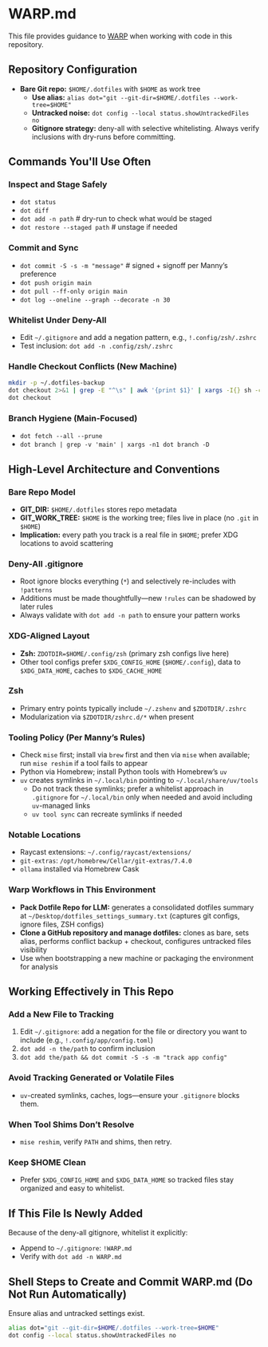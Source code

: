 # WARP.md

This file provides guidance to [WARP](https://warp.dev) when working with code in this repository.

## Repository Configuration

*   **Bare Git repo:** `$HOME/.dotfiles` with `$HOME` as work tree
    *   **Use alias:** `alias dot="git --git-dir=$HOME/.dotfiles --work-tree=$HOME"`
    *   **Untracked noise:** `dot config --local status.showUntrackedFiles no`
    *   **Gitignore strategy:** deny-all with selective whitelisting. Always verify inclusions with dry-runs before committing.

## Commands You'll Use Often

### Inspect and Stage Safely

*   `dot status`
*   `dot diff`
*   `dot add -n path` # dry-run to check what would be staged
*   `dot restore --staged path` # unstage if needed

### Commit and Sync

*   `dot commit -S -s -m "message"` # signed + signoff per Manny’s preference
*   `dot push origin main`
*   `dot pull --ff-only origin main`
*   `dot log --oneline --graph --decorate -n 30`

### Whitelist Under Deny-All

*   Edit `~/.gitignore` and add a negation pattern, e.g., `!.config/zsh/.zshrc`
*   Test inclusion: `dot add -n .config/zsh/.zshrc`

### Handle Checkout Conflicts (New Machine)

```bash
mkdir -p ~/.dotfiles-backup
dot checkout 2>&1 | grep -E "^\s" | awk '{print $1}' | xargs -I{} sh -c 'mkdir -p ~/.dotfiles-backup/$(dirname "{}"); mv "{}" ~/.dotfiles-backup/"{}"'
dot checkout
```

### Branch Hygiene (Main-Focused)

*   `dot fetch --all --prune`
*   `dot branch | grep -v 'main' | xargs -n1 dot branch -D`

## High-Level Architecture and Conventions

### Bare Repo Model

*   **GIT_DIR:** `$HOME/.dotfiles` stores repo metadata
*   **GIT_WORK_TREE:** `$HOME` is the working tree; files live in place (no `.git` in `$HOME`)
*   **Implication:** every path you track is a real file in `$HOME`; prefer XDG locations to avoid scattering

### Deny-All .gitignore

*   Root ignore blocks everything (`*`) and selectively re-includes with `!patterns`
*   Additions must be made thoughtfully—new `!rules` can be shadowed by later rules
*   Always validate with `dot add -n path` to ensure your pattern works

### XDG-Aligned Layout

*   **Zsh:** `ZDOTDIR=$HOME/.config/zsh` (primary zsh configs live here)
*   Other tool configs prefer `$XDG_CONFIG_HOME` (`$HOME/.config`), data to `$XDG_DATA_HOME`, caches to `$XDG_CACHE_HOME`

### Zsh

*   Primary entry points typically include `~/.zshenv` and `$ZDOTDIR/.zshrc`
*   Modularization via `$ZDOTDIR/zshrc.d/*` when present

### Tooling Policy (Per Manny’s Rules)

*   Check `mise` first; install via `brew` first and then via `mise` when available; run `mise reshim` if a tool fails to appear
*   Python via Homebrew; install Python tools with Homebrew’s `uv`
*   `uv` creates symlinks in `~/.local/bin` pointing to `~/.local/share/uv/tools`
    *   Do not track these symlinks; prefer a whitelist approach in `.gitignore` for `~/.local/bin` only when needed and avoid including `uv`-managed links
    *   `uv tool sync` can recreate symlinks if needed

### Notable Locations

*   Raycast extensions: `~/.config/raycast/extensions/`
*   `git-extras`: `/opt/homebrew/Cellar/git-extras/7.4.0`
*   `ollama` installed via Homebrew Cask

### Warp Workflows in This Environment

*   **Pack Dotfile Repo for LLM:** generates a consolidated dotfiles summary at `~/Desktop/dotfiles_settings_summary.txt` (captures git configs, ignore files, ZSH configs)
*   **Clone a GitHub repository and manage dotfiles:** clones as bare, sets alias, performs conflict backup + checkout, configures untracked files visibility
*   Use when bootstrapping a new machine or packaging the environment for analysis

## Working Effectively in This Repo

### Add a New File to Tracking

1.  Edit `~/.gitignore`: add a negation for the file or directory you want to include (e.g., `!.config/app/config.toml`)
2.  `dot add -n the/path` to confirm inclusion
3.  `dot add the/path && dot commit -S -s -m "track app config"`

### Avoid Tracking Generated or Volatile Files

*   `uv`-created symlinks, caches, logs—ensure your `.gitignore` blocks them.

### When Tool Shims Don’t Resolve

*   `mise reshim`, verify `PATH` and shims, then retry.

### Keep $HOME Clean

*   Prefer `$XDG_CONFIG_HOME` and `$XDG_DATA_HOME` so tracked files stay organized and easy to whitelist.

## If This File Is Newly Added

Because of the deny-all gitignore, whitelist it explicitly:

*   Append to `~/.gitignore`: `!WARP.md`
*   Verify with `dot add -n WARP.md`

## Shell Steps to Create and Commit WARP.md (Do Not Run Automatically)

Ensure alias and untracked settings exist.

```bash
alias dot="git --git-dir=$HOME/.dotfiles --work-tree=$HOME"
dot config --local status.showUntrackedFiles no
```
